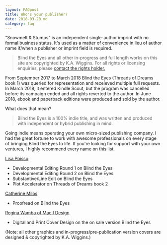 ```yaml
---
layout: FAQpost
title: Who's your publisher?
date: 2018-03-20.md
category: faq
---
```


"Snowmelt & Stumps" is an independent single-author imprint with no formal business status. It's used as a matter of convenience in lieu of author name if/when a publisher or imprint field is required.

>Blind the Eyes and all other in-progress and full length works on this site are copyrighted by K.A. Wiggins. For all rights or licensing enquiries, please [contact the rights holder.](mailto:kaiewrites@gmail.com)

From September 2017 to March 2018 Blind the Eyes (Threads of Dreams book 1) was queried for representation and receieved multiple full requests. In March 2018, it entered Kindle Scout, but the program was cancelled before its campaign ended and all rights reverted to the author. In June 2018, ebook and paperback editions were produced and sold by the author.

What does that mean?

> Blind the Eyes is a 100% indie title, and was written and produced with independent or hybrid publishing in mind.

Going indie means operating your own micro-sized publishing company. I had the great fortune to work with awesome professionals on every stage of bringing Blind the Eyes to life. If you're looking for support with your own ventures, I highly recommend every name on this list.


[Lisa Poisso](https://www.lisapoisso.com)
- Developmental Editing Round 1 on Blind the Eyes
- Developmental Editing Round 2 on Blind the Eyes
- Substantive/Line Edit on Blind the Eyes
- Plot Accelerator on Threads of Dreams book 2
 
 
[Catherine Milos](https://alchemy.catherinemilos.com/)
- Proofread on Blind the Eyes


[Regina Wamba of Mae I Design](http://www.maeidesign.com/)
- Digital and Print Cover Design on the on sale version Blind the Eyes


(Note: all other graphics and in-progress/pre-publication version covers are designed & copyrighted by K.A. Wiggins.)
